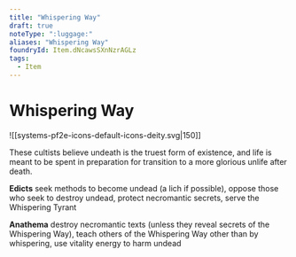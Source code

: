 ```yaml
---
title: "Whispering Way"
draft: true
noteType: ":luggage:"
aliases: "Whispering Way"
foundryId: Item.dNcawsSXnNzrAGLz
tags:
  - Item
---
```


# Whispering Way
![[systems-pf2e-icons-default-icons-deity.svg|150]]

These cultists believe undeath is the truest form of existence, and life is meant to be spent in preparation for transition to a more glorious unlife after death.

**Edicts** seek methods to become undead (a lich if possible), oppose those who seek to destroy undead, protect necromantic secrets, serve the Whispering Tyrant

**Anathema** destroy necromantic texts (unless they reveal secrets of the Whispering Way), teach others of the Whispering Way other than by whispering, use vitality energy to harm undead
